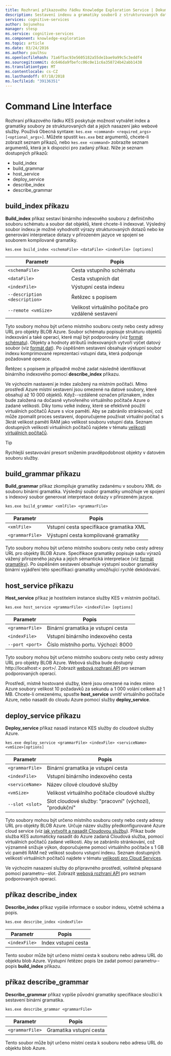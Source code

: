 ```yaml
---
title: Rozhraní příkazového řádku Knowledge Exploration Service | Dokumentace Microsoftu
description: Sestavení indexu a gramatiky souborů z strukturovaných dat pomocí rozhraní příkazového řádku KES a nasazovat je jako webové služby Microsoft Cognitive Services.
services: cognitive-services
author: bojunehsu
manager: stesp
ms.service: cognitive-services
ms.component: knowledge-exploration
ms.topic: article
ms.date: 03/24/2016
ms.author: paulhsu
ms.openlocfilehash: 71a6f5ac93e5605182a55de1bae9a99c5c3eddf4
ms.sourcegitcommit: dc646da9fbefcc06c0e11c6a358724b42abb1438
ms.translationtype: MT
ms.contentlocale: cs-CZ
ms.lasthandoff: 07/18/2018
ms.locfileid: "39136351"
---
```

# <a name="command-line-interface"></a>Command Line Interface
Rozhraní příkazového řádku KES poskytuje možnost vytvářet index a gramatiky soubory ze strukturovaných dat a jejich nasazení jako webové služby.  Používá Obecná syntaxe: `kes.exe <command> <required_args> [<optional_args>]`.  Můžete spustit `kes.exe` bez argumentů, chcete-li zobrazit seznam příkazů, nebo `kes.exe <command>` zobrazíte seznam argumentů, která je k dispozici pro zadaný příkaz.  Níže je seznam dostupných příkazů:
* build_index
* build_grammar
* host_service
* deploy_service
* describe_index
* describe_grammar

<a name="build_index-command"></a>

## <a name="buildindex-command"></a>build_index příkazu

**Build_index** příkaz sestaví binárního indexového souboru z definičního souboru schématu a soubor dat objektů, které chcete-li indexovat.  Výsledný soubor indexu je možné vyhodnotit výrazy strukturovaných dotazů nebo ke generování interpretace dotazy v přirozeném jazyce ve spojení se souborem kompilované gramatiky.

`kes.exe build_index <schemaFile> <dataFile> <indexFile> [options]`

| Parametr      | Popis               |
|----------------|---------------------------|
| `<schemaFile>` | Cesta vstupního schématu |
| `<dataFile>`   | Cesta vstupních dat   |
| `<indexFile>`  | Výstupní cesta indexu |
| `--description <description>` | Řetězec s popisem |
| `--remote <vmSize>`           | Velikost virtuálního počítače pro vzdálené sestavení |

Tyto soubory mohou být určeno místního souboru cesty nebo cesty adresy URL pro objekty BLOB Azure.  Soubor schématu popisuje strukturu objektů indexování a také operací, které mají být podporovány (viz [formát schématu](SchemaFormat.md)).  Objekty a hodnoty atributů indexovaných vytvoří výčet datový soubor (viz [formát dat](DataFormat.md)).  Po úspěšném sestavení obsahuje výstupní soubor indexu komprimované reprezentaci vstupní data, která podporuje požadované operace.  

Řetězec s popisem je případně možné zadat následně identifikovat binárního indexového pomocí **describe_index** příkazu.  

Ve výchozím nastavení je index založený na místním počítači.  Mimo prostředí Azure místní sestavení jsou omezené na datové soubory, které obsahují až 10 000 objektů.  Když--vzdálené označen příznakem, index bude založená na dočasně vytvořeného virtuálního počítače Azure o zadané velikosti.  Díky tomu velké indexy, které se efektivně použití virtuálních počítačů Azure s více paměti.  Aby se zabránilo stránkování, což může zpomalit proces sestavení, doporučujeme používat virtuální počítač s 3krát velikost paměti RAM jako velikost souboru vstupní data.  Seznam dostupných velikostí virtuálních počítačů najdete v tématu [velikosti virtuálních počítačů](../../../articles/virtual-machines/virtual-machines-windows-sizes.md).

> [!TIP] 
> Rychlejší sestavování presort snížením pravděpodobnost objekty v datovém souboru služby.

<a name="build_grammar-command"></a>

## <a name="buildgrammar-command"></a>build_grammar příkazu

**Build_grammar** příkaz zkompiluje gramatiky zadanému v souboru XML do souboru binární gramatika.  Výsledný soubor gramatiky umožňuje ve spojení s indexový soubor generovat interpretace dotazy v přirozeném jazyce.

`kes.exe build_grammar <xmlFile> <grammarFile>`

| Parametr       | Popis               |
|-----------------|---------------------------|
| `<xmlFile>`     | Vstupní cesta specifikace gramatika XML |
| `<grammarFile>` | Výstupní cesta kompilované gramatiky         |

Tyto soubory mohou být určeno místního souboru cesty nebo cesty adresy URL pro objekty BLOB Azure.  Specifikace gramatiky popisuje sadu výrazů vážený přirozeného jazyka a jejich sémantická interpretace (viz [formát gramatiky](GrammarFormat.md)).  Po úspěšném sestavení obsahuje výstupní soubor gramatiky binární vyjádření této specifikaci gramatiky umožňující rychlé dekódování.

<a name="host_service-command"/>

## <a name="hostservice-command"></a>host_service příkazu

**Host_service** příkaz je hostitelem instance služby KES v místním počítači.

`kes.exe host_service <grammarFile> <indexFile> [options]`

| Parametr       | Popis                |
|-----------------|----------------------------|
| `<grammarFile>` | Binární gramatika je vstupní cesta         |
| `<indexFile>`   | Vstupní binárního indexového cesta           |
| `--port <port>` | Číslo místního portu.  Výchozí: 8000 |

Tyto soubory mohou být určeno místního souboru cesty nebo cesty adresy URL pro objekty BLOB Azure.  Webová služba bude dostupný http://localhost:&lt; port&gt;/.  Zobrazit [webová rozhraní API](WebAPI.md) pro seznam podporovaných operací.

Prostředí, místně hostované služby, které jsou omezené na index mimo Azure soubory velikost 10 požadavků za sekundu a 1 000 volání celkem až 1 MB.  Chcete-li omezenému, spusťte **host_service** uvnitř virtuálního počítače Azure, nebo nasadit do cloudu Azure pomocí služby **deploy_service**.

<a name="deploy_service-command"/>

## <a name="deployservice-command"></a>deploy_service příkazu

**Deploy_service** příkaz nasadí instance KES služby do cloudové služby Azure.

`kes.exe deploy_service <grammarFile> <indexFile> <serviceName> <vmSize>[options]`

| Parametr       | Popis                  |
|-----------------|------------------------------|
| `<grammarFile>` | Binární gramatika je vstupní cesta           |
| `<indexFile>`   | Vstupní binárního indexového cesta             |
| `<serviceName>` | Název cílové cloudové služby |
| `<vmSize>`      | Velikost virtuálního počítače cloudové služby     |
| `--slot <slot>` | Slot cloudové služby: "pracovní" (výchozí), "produkční" |

Tyto soubory mohou být určeno místního souboru cesty nebo cesty adresy URL pro objekty BLOB Azure.  Určuje název služby předkonfigurované Azure cloud service (viz [jak vytvořit a nasadit Cloudovou službu](../../../articles/cloud-services/cloud-services-how-to-create-deploy-portal.md)).  Příkaz bude služba KES automaticky nasadit do Azure zadaná Cloudová služba, pomocí virtuálních počítačů zadané velikosti.  Aby se zabránilo stránkování, což významně snižuje výkon, doporučujeme pomocí virtuálního počítače s 1 GB víc paměti RAM než velikost souboru vstupní indexu.  Seznam dostupných velikostí virtuálních počítačů najdete v tématu [velikosti pro Cloud Services](../../../articles/cloud-services/cloud-services-sizes-specs.md).

Ve výchozím nasazení služby do přípravného prostředí, volitelně přepsané pomocí parametru--slot.  Zobrazit [webová rozhraní API](WebAPI.md) pro seznam podporovaných operací.

<a name="describe_index-command"/>

## <a name="describeindex-command"></a>příkaz describe_index

**Describe_index** příkaz vypíše informace o soubor indexu, včetně schéma a popis.

`kes.exe describe_index <indexFile>`

| Parametr     | Popis      |
|---------------|------------------|
| `<indexFile>` | Index vstupní cesta |

Tento soubor může být určeno místní cesta k souboru nebo adresu URL do objektu blob Azure.  Výstupní řetězec popis lze zadat pomocí parametru--popis **build_index** příkazu.

<a name="describe_grammar-command"/>

## <a name="describegrammar-command"></a>příkaz describe_grammar

**Describe_grammar** příkaz vypíše původní gramatiky specifikace sloužící k sestavení binární gramatika.

`kes.exe describe_grammar <grammarFile>`

| Parametr       | Popis      |
|-----------------|------------------|
| `<grammarFile>` | Gramatika vstupní cesta |

Tento soubor může být určeno místní cesta k souboru nebo adresu URL do objektu blob Azure.


